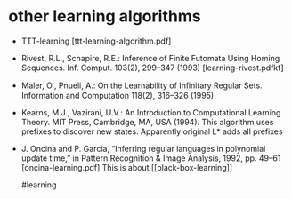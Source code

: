 # other learning algorithms

* TTT-learning [ttt-learning-algorithm.pdf]

* Rivest, R.L., Schapire, R.E.: Inference of Finite Futomata Using Homing
Sequences. Inf. Comput. 103(2), 299–347 (1993) 
[learning-rivest.pdfkf]

* Maler, O., Pnueli, A.: On the Learnability of Inﬁnitary Regular Sets.
  Information and Computation 118(2), 316–326 (1995) 

* Kearns, M.J., Vazirani, U.V.: An Introduction to Computational Learning Theory.
MIT Press, Cambridge, MA, USA (1994). 
  This algorithm uses prefixes to discover new states. Apparently original L*
  adds all prefixes

* J. Oncina and P. Garcia, “Inferring regular languages in polynomial update
  time,” in Pattern Recognition & Image Analysis, 1992, pp. 49–61 
[oncina-learning.pdf]
This is about [[black-box-learning]]

  #learning 
